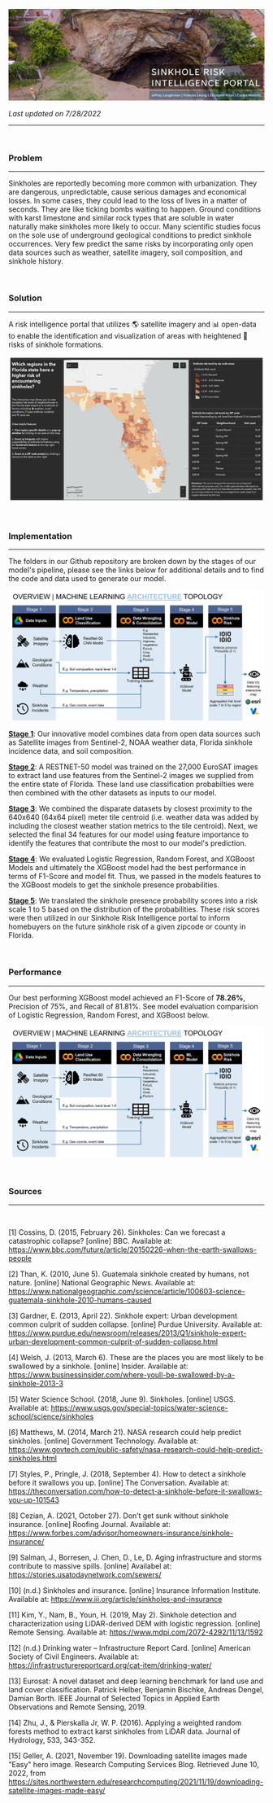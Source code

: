 ![portal banner](Sinkhole-Intelligence-Capstone\07_Images\sinkholeintelligence_banner.PNG)

_Last updated on 7/28/2022_

---


<br>

### Problem
---

Sinkholes are reportedly becoming more common with urbanization. They are dangerous, unpredictable, cause serious damages and economical losses. In some cases, they could lead to the loss of lives in a matter of seconds. They are like ticking bombs waiting to happen. Ground conditions with karst limestone and similar rock types that are soluble in water naturally make sinkholes more likely to occur. Many scientific studies focus on the sole use of underground geological conditions to predict sinkhole occurrences. Very few predict the same risks by incorporating only open data sources  such as weather, satellite imagery, soil composition, and sinkhole history. 

<br>

### Solution
---

A risk intelligence portal that utilizes 🌎 satellite imagery and 📊 open-data to enable the identification and visualization of areas with heightened 🚧 risks of sinkhole formations.

![Portal Screenshot](Sinkhole-Intelligence-Capstone\07_Images\sinkhole-risk-intelligence-portal-screenshot.png)

<br>

### Implementation
---

The folders in our Github repository are broken down by the stages of our model's pipeline, please see the links below for additional details and to find the code and data used to generate our model.

![Technical Diagram](Sinkhole-Intelligence-Capstone\07_Images\technical_diagram.png)

[__Stage 1__](Sinkhole-Intelligence-Capstone\01_Data_Inputs): Our innovative model combines data from open data sources such as Satellite images from Sentinel-2, NOAA weather data, Florida sinkhole incidence data, and soil composition.

[__Stage 2__](Sinkhole-Intelligence-Capstone\02_Land_Use_Classification): A RESTNET-50 model was trained on the 27,000 EuroSAT images to extract land use features from the Sentinel-2 images we supplied from the entire state of Florida. These land use classification probabilties were then combined with the other datasets as inputs to our model.

[__Stage 3__](Sinkhole-Intelligence-Capstone\03_Data_Wrangling): We combined the disparate datasets by closest proximity to the 640x640 (64x64 pixel) meter tile centroid (i.e. weather data was added by including the closest weather station metrics to the tile centroid). Next, we selected the final 34 features for our model using feature importance to identify the features that contribute the most to our model's prediction.

[__Stage 4__](Sinkhole-Intelligence-Capstone\04_ML_Model): We evaluated Logistic Regression, Random Forest, and XGBoost Models and ultimately the XGBoost model had the best performance in terms of F1-Score and model fit. Thus, we passed in the models features to the XGBoost models to get the sinkhole presence probabilities.

[__Stage 5__](Sinkhole-Intelligence-Capstone\05_Sinkhole_Risk): We translated the sinkhole presence probability scores into a risk scale 1 to 5 based on the distribution of the probabilities. These risk scores were then utilized in our Sinkhole Risk Intelligence portal to inform homebuyers on the future sinkhole risk of a given zipcode or county in Florida.

<br>

### Performance
---
Our best performing XGBoost model achieved an F1-Score of __78.26%__, Precision of 75%, and Recall of 81.81%. See model evaluation comparision of Logistic Regression, Random Forest, and XGBoost below.

![Technical Diagram](Sinkhole-Intelligence-Capstone\07_Images\technical_diagram.png)

<br>

### Sources

---

<br>

[1] Cossins, D. (2015, February 26). Sinkholes: Can we forecast a catastrophic collapse? [online] BBC. Available at: https://www.bbc.com/future/article/20150226-when-the-earth-swallows-people

[2] Than, K. (2010, June 5). Guatemala sinkhole created by humans, not nature. [online] National Geographic News. Available at: https://www.nationalgeographic.com/science/article/100603-science-guatemala-sinkhole-2010-humans-caused 

[3] Gardner, E. (2013, April 22). Sinkhole expert: Urban development common culprit of sudden collapse. [online] Purdue University. Available at: https://www.purdue.edu/newsroom/releases/2013/Q1/sinkhole-expert-urban-development-common-culprit-of-sudden-collapse.html 

[4] Welsh, J. (2013, March 6). These are the places you are most likely to be swallowed by a sinkhole. [online] Insider. Available at: https://www.businessinsider.com/where-youll-be-swallowed-by-a-sinkhole-2013-3 

[5] Water Science School. (2018, June 9). Sinkholes. [online] USGS. Available at: https://www.usgs.gov/special-topics/water-science-school/science/sinkholes

[6] Matthews, M. (2014, March 21). NASA research could help predict sinkholes. [online] Government Technology. Available at: https://www.govtech.com/public-safety/nasa-research-could-help-predict-sinkholes.html

[7] Styles, P., Pringle, J. (2018, September 4). How to detect a sinkhole before it swallows you up. [online] The Conversation. Available at: https://theconversation.com/how-to-detect-a-sinkhole-before-it-swallows-you-up-101543

[8] Cezian, A. (2021, October 27). Don’t get sunk without sinkhole insurance. [online] Roofing Journal. Available at: https://www.forbes.com/advisor/homeowners-insurance/sinkhole-insurance/ 

[9] Salman, J., Borresen, J. Chen, D., Le, D. Aging infrastructure and storms contribute to massive spills. [online] Availabel at: https://stories.usatodaynetwork.com/sewers/

[10] (n.d.) Sinkholes and insurance. [online] Insurance Information Institute. Available at: https://www.iii.org/article/sinkholes-and-insurance 

[11] Kim, Y., Nam, B., Youn, H. (2019, May 2). Sinkhole detection and characterization using LiDAR-derived DEM with logistic regression. [online] Remote Sensing. Available at: https://www.mdpi.com/2072-4292/11/13/1592 

[12] (n.d.) Drinking water – Infrastructure Report Card. [online] American Society of Civil Engineers. Available at: https://infrastructurereportcard.org/cat-item/drinking-water/ 

[13] Eurosat: A novel dataset and deep learning benchmark for land use and land cover classification. Patrick Helber, Benjamin Bischke, Andreas Dengel, Damian Borth. IEEE Journal of Selected Topics in Applied Earth Observations and Remote Sensing, 2019.

[14] Zhu, J., & Pierskalla Jr, W. P. (2016). Applying a weighted random forests method to extract karst sinkholes from LiDAR data. Journal of Hydrology, 533, 343-352.

[15] Geller, A. (2021, November 19). Downloading satellite images made "Easy" hero image. Research Computing Services Blog. Retrieved June 10, 2022, from https://sites.northwestern.edu/researchcomputing/2021/11/19/downloading-satellite-images-made-easy/ 
